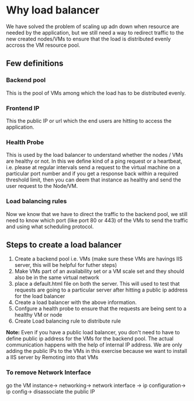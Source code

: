 # Why load balancer

We have solved the problem of scaling up adn down when resource are needed by the application, but we still need a way to redirect traffic to the new created nodes/VMs to ensure that the load is distributed evenly accross the VM resource pool.

## Few definitions

### Backend pool

This is the pool of VMs among which the load has to be distributed evenly.

### Frontend IP

This the public IP or url which the end users are hitting to access the application.

### Health Probe

This is used by the load balancer to understand whether the nodes / VMs are healthy or not. In this we define kind of a ping request or a heartbeat, i.e. please at regular intervals send a request to the virtual machine on a particular port number and if you get a response back within a required threshold limit, then you can deem that instance as healthy and send the user request to the Node/VM.

### Load balancing rules

Now we know that we have to direct the traffic to the backend pool, we still need to know which port (like port 80 or 443) of the VMs to send the traffic and using what scheduling protocol.

## Steps to create a load balancer

1. Create a backend pool i.e. VMs (make sure these VMs are havings IIS server, this will be helpful for futher steps)
2. Make VMs part of an availability set or a VM scale set and they should also be in the same virtual network
3. place a default.html file on both the server. This will used to test that requests are going to a particular server after hitting a public ip address for the load balancer
4. Create a load balancer with the above information.
5. Confgure a health probe to ensure that the requests are being sent to a healthy VM or node
6. Create Load balancing rule to distribute rule

**Note:**
Even if you have a public load balancer, you don't need to have to define public ip address for the VMs for the backend pool. The actual communication happens with the help of internal IP address.
We are only adding the public IPs to the VMs in this exercise because we want to install a IIS server by Remoting into that VMs

### To remove Network Interface

go the VM instance-> networking-> network interface -> ip configuration-> ip config-> disassociate the public IP
